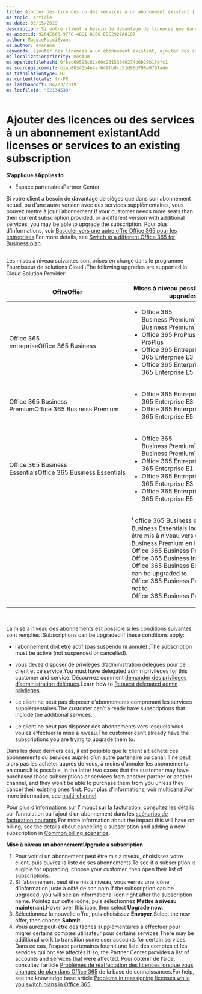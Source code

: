 ```yaml
---
title: Ajouter des licences ou des services à un abonnement existant | Espace partenaires
ms.topic: article
ms.date: 03/15/2019
description: Si votre client a besoin de davantage de licences que dans son abonnement actuel, ou d’une autre version avec des services supplémentaires, vous pouvez mettre à jour l’abonnement.
ms.assetid: 9264E666-97F8-48D1-8C00-EDC2927A8107
author: MaggiePucciEvans
ms.author: evansma
keywords: ajouter des licences à un abonnement existant, ajouter des sièges à un abonnement existant, modifier un abonnement, changer d'abonnement, acheter des licences supplémentaires pour un client
ms.localizationpriority: medium
ms.openlocfilehash: 0f8ec69595c81a60c26153640274b6b29b1f9fc1
ms.sourcegitcommit: b1ab80345b4e4af649fb8cc51d96d798e0791ade
ms.translationtype: HT
ms.contentlocale: fr-FR
ms.lasthandoff: 04/23/2019
ms.locfileid: "62134539"
---
```

# <a name="add-licenses-or-services-to-an-existing-subscription"></a><span data-ttu-id="4337e-104">Ajouter des licences ou des services à un abonnement existant</span><span class="sxs-lookup"><span data-stu-id="4337e-104">Add licenses or services to an existing subscription</span></span>

<span data-ttu-id="4337e-105">**S’applique à**</span><span class="sxs-lookup"><span data-stu-id="4337e-105">**Applies to**</span></span>

-  <span data-ttu-id="4337e-106">Espace partenaires</span><span class="sxs-lookup"><span data-stu-id="4337e-106">Partner Center</span></span>

<span data-ttu-id="4337e-107">Si votre client a besoin de davantage de sièges que dans son abonnement actuel, ou d’une autre version avec des services supplémentaires, vous pouvez mettre à jour l’abonnement.</span><span class="sxs-lookup"><span data-stu-id="4337e-107">If your customer needs more seats than their current subscription provided, or a different version with additional services, you may be able to upgrade the subscription.</span></span> <span data-ttu-id="4337e-108">Pour plus d’informations, voir [Basculer vers une autre offre Office&nbsp;365 pour les entreprises](https://go.microsoft.com/fwlink/p/?LinkId=723577).</span><span class="sxs-lookup"><span data-stu-id="4337e-108">For more details, see [Switch to a different Office 365 for Business plan](https://go.microsoft.com/fwlink/p/?LinkId=723577).</span></span>

## <a href="" id="upgradesubscription"></a>


<span data-ttu-id="4337e-109">Les mises à niveau suivantes sont prises en charge dans le programme Fournisseur de solutions Cloud&nbsp;:</span><span class="sxs-lookup"><span data-stu-id="4337e-109">The following upgrades are supported in Cloud Solution Provider:</span></span>

<table>
<colgroup>
<col width="50%" />
<col width="50%" />
</colgroup>
<thead>
<tr class="header">
<th><span data-ttu-id="4337e-110">Offre</span><span class="sxs-lookup"><span data-stu-id="4337e-110">Offer</span></span></th>
<th><span data-ttu-id="4337e-111">Mises à niveau possibles</span><span class="sxs-lookup"><span data-stu-id="4337e-111">Possible upgrades</span></span></th>
</tr>
</thead>
<tbody>
<tr class="odd">
<td><span data-ttu-id="4337e-112">Office 365 entreprise</span><span class="sxs-lookup"><span data-stu-id="4337e-112">Office 365 Business</span></span></td>
<td><ul>
<li><span data-ttu-id="4337e-113">Office&nbsp;365 Business&nbsp;Premium¹</span><span class="sxs-lookup"><span data-stu-id="4337e-113">Office 365 Business Premium¹</span></span></li>
<li><span data-ttu-id="4337e-114">Office 365 ProPlus</span><span class="sxs-lookup"><span data-stu-id="4337e-114">Office 365 ProPlus</span></span></li>
<li><span data-ttu-id="4337e-115">Office&nbsp;365 Entreprise&nbsp;E3</span><span class="sxs-lookup"><span data-stu-id="4337e-115">Office 365 Enterprise E3</span></span></li>
<li><span data-ttu-id="4337e-116">Office&nbsp;365 Enterprise&nbsp;E5</span><span class="sxs-lookup"><span data-stu-id="4337e-116">Office 365 Enterprise E5</span></span></li>
</ul></td>
</tr>
<tr class="even">
<td><span data-ttu-id="4337e-117">Office 365 Business Premium</span><span class="sxs-lookup"><span data-stu-id="4337e-117">Office 365 Business Premium</span></span></td>
<td><ul>
<li><span data-ttu-id="4337e-118">Office&nbsp;365 Entreprise&nbsp;E3</span><span class="sxs-lookup"><span data-stu-id="4337e-118">Office 365 Enterprise E3</span></span></li>
<li><span data-ttu-id="4337e-119">Office&nbsp;365 Enterprise&nbsp;E5</span><span class="sxs-lookup"><span data-stu-id="4337e-119">Office 365 Enterprise E5</span></span></li>
</ul></td>
</tr>
<tr class="odd">
<td><span data-ttu-id="4337e-120">Office 365 Business Essentials</span><span class="sxs-lookup"><span data-stu-id="4337e-120">Office 365 Business Essentials</span></span></td>
<td><ul>
<li><span data-ttu-id="4337e-121">Office&nbsp;365 Business&nbsp;Premium¹</span><span class="sxs-lookup"><span data-stu-id="4337e-121">Office 365 Business Premium¹</span></span></li>
<li><span data-ttu-id="4337e-122">Office&nbsp;365 Entreprise&nbsp;E1</span><span class="sxs-lookup"><span data-stu-id="4337e-122">Office 365 Enterprise E1</span></span></li>
<li><span data-ttu-id="4337e-123">Office&nbsp;365 Entreprise&nbsp;E3</span><span class="sxs-lookup"><span data-stu-id="4337e-123">Office 365 Enterprise E3</span></span></li>
<li><span data-ttu-id="4337e-124">Office&nbsp;365 Enterprise&nbsp;E5</span><span class="sxs-lookup"><span data-stu-id="4337e-124">Office 365 Enterprise E5</span></span></li>
</ul></td>
</tr>
<tr class="even">
<td></td>
<td><p><span data-ttu-id="4337e-125">¹ office 365 Business et Office 365 Business Essentials Inde peuvent être mis à niveau vers Office 365 Business Premium en Inde, pas à Office 365 Business Premium.</span><span class="sxs-lookup"><span data-stu-id="4337e-125">¹ Office 365 Business India and Office 365 Business Essentials India can be upgraded to Office 365 Business Premium India, not to Office 365 Business Premium.</span></span></p></td>
</tr>
</tbody>
</table>

 

<span data-ttu-id="4337e-126">La mise à niveau des abonnements est possible si les conditions suivantes sont remplies&nbsp;:</span><span class="sxs-lookup"><span data-stu-id="4337e-126">Subscriptions can be upgraded if these conditions apply:</span></span>

-   <span data-ttu-id="4337e-127">l’abonnement doit être actif (pas suspendu ni annulé)&nbsp;;</span><span class="sxs-lookup"><span data-stu-id="4337e-127">The subscription must be active (not suspended or cancelled).</span></span>

-   <span data-ttu-id="4337e-128">vous devez disposer de privilèges d’administration délégués pour ce client et ce service.</span><span class="sxs-lookup"><span data-stu-id="4337e-128">You must have delegated admin privileges for this customer and service.</span></span> <span data-ttu-id="4337e-129">Découvrez comment [demander des privilèges d’administration délégués](request-a-relationship-with-a-customer.md).</span><span class="sxs-lookup"><span data-stu-id="4337e-129">Learn how to [Request delegated admin privileges](request-a-relationship-with-a-customer.md).</span></span>

-   <span data-ttu-id="4337e-130">Le client ne peut pas disposer d’abonnements comprenant les services supplémentaires.</span><span class="sxs-lookup"><span data-stu-id="4337e-130">The customer can’t already have subscriptions that include the additional services.</span></span>

-   <span data-ttu-id="4337e-131">Le client ne peut pas disposer des abonnements vers lesquels vous voulez effectuer la mise à niveau.</span><span class="sxs-lookup"><span data-stu-id="4337e-131">The customer can’t already have the subscriptions you are trying to upgrade them to.</span></span>

<span data-ttu-id="4337e-132">Dans les deux&nbsp;derniers cas, il est possible que le client ait acheté ces abonnements ou services auprès d’un autre partenaire ou canal. Il ne peut alors pas les acheter auprès de vous, à moins d’annuler les abonnements en cours.</span><span class="sxs-lookup"><span data-stu-id="4337e-132">It is possible, in the latter two cases that the customer may have purchased those subscriptions or services from another partner or another channel, and they won’t be able to purchase them from you unless they cancel their existing ones first.</span></span> <span data-ttu-id="4337e-133">Pour plus d’informations, voir [multicanal](multichannel.md).</span><span class="sxs-lookup"><span data-stu-id="4337e-133">For more information, see [multi-channel](multichannel.md).</span></span>

<span data-ttu-id="4337e-134">Pour plus d’informations sur l’impact sur la facturation, consultez les détails sur l’annulation ou l’ajout d’un abonnement dans les [scénarios de facturation courants](common-billing-scenarios.md).</span><span class="sxs-lookup"><span data-stu-id="4337e-134">For more information about the impact this will have on billing, see the details about cancelling a subscription and adding a new subscription in [Common billing scenarios](common-billing-scenarios.md).</span></span>

<span data-ttu-id="4337e-135">**Mise à niveau un abonnement**</span><span class="sxs-lookup"><span data-stu-id="4337e-135">**Upgrade a subscription**</span></span>

1.  <span data-ttu-id="4337e-136">Pour voir si un abonnement peut être mis à niveau, choisissez votre client, puis ouvrez la liste de ses abonnements.</span><span class="sxs-lookup"><span data-stu-id="4337e-136">To see if a subscription is eligible for upgrading, choose your customer, then open their list of subscriptions.</span></span>
2.  <span data-ttu-id="4337e-137">Si l’abonnement peut être mis à niveau, vous verrez une icône d’information juste à côté de son nom.</span><span class="sxs-lookup"><span data-stu-id="4337e-137">If the subscription can be upgraded, you will see an informational icon right after the subscription name.</span></span> <span data-ttu-id="4337e-138">Pointez sur cette icône, puis sélectionnez **Mettre à niveau maintenant**.</span><span class="sxs-lookup"><span data-stu-id="4337e-138">Hover over this icon, then select **Upgrade now**.</span></span>
3.  <span data-ttu-id="4337e-139">Sélectionnez la nouvelle offre, puis choisissez **Envoyer**.</span><span class="sxs-lookup"><span data-stu-id="4337e-139">Select the new offer, then choose **Submit**.</span></span>
4.  <span data-ttu-id="4337e-140">Vous aurez peut-être des tâches supplémentaires à effectuer pour migrer certains comptes utilisateur pour certains services.</span><span class="sxs-lookup"><span data-stu-id="4337e-140">There may be additional work to transition some user accounts for certain services.</span></span> <span data-ttu-id="4337e-141">Dans ce cas, l’espace partenaires fournit une liste des comptes et les services qui ont été affectés.</span><span class="sxs-lookup"><span data-stu-id="4337e-141">If so, the Partner Center provides a list of accounts and services that were affected.</span></span> <span data-ttu-id="4337e-142">Pour obtenir de l’aide, consultez l’article [Problèmes de réaffectation des licences lorsque vous changez de plan dans Office&nbsp;365](https://go.microsoft.com/fwlink/p/?LinkId=723576) de la base de connaissances.</span><span class="sxs-lookup"><span data-stu-id="4337e-142">For help, see the knowledge base article [Problems in reassigning licenses while you switch plans in Office 365](https://go.microsoft.com/fwlink/p/?LinkId=723576).</span></span>

 

 



